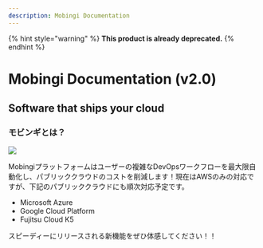 ```yaml
---
description: Mobingi Documentation
---
```


{% hint style="warning" %}
**This product is already deprecated.**
{% endhint %}

# Mobingi Documentation \(v2.0\)

## Software that ships your cloud

### モビンギとは？

![](.gitbook/assets/002.png)

Mobingiプラットフォームはユーザーの複雑なDevOpsワークフローを最大限自動化し、パブリッククラウドのコストを削減します！現在はAWSのみの対応ですが、下記のパブリッククラウドにも順次対応予定です。

* Microsoft Azure
* Google Cloud Platform
* Fujitsu Cloud K5

スピーディーにリリースされる新機能をぜひ体感してください！！

